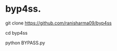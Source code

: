 # byp4ss.        




git clone https://github.com/ranisharma09/byp4ss




cd byp4ss





python BYPASS.py
